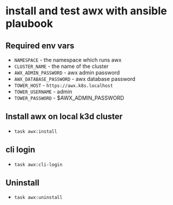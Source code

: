 # install and test awx with ansible plaubook

## Required env vars

- `NAMESPACE` - the namespace which runs awx
- `CLUSTER_NAME` - the name of the cluster
- `AWX_ADMIN_PASSWORD` - awx admin password
- `AWX_DATABASE_PASSWORD` - awx database password
- `TOWER_HOST` - `https://awx.k8s.localhost`
- `TOWER_USERNAME` - admin
- `TOWER_PASSWORD` - $AWX_ADMIN_PASSWORD

## Install awx on local k3d cluster

- `task awx:install`

## cli login

- `task awx:cli-login`

## Uninstall

- `task awx:uninstall`
